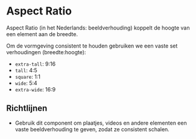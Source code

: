 # Aspect Ratio

Aspect Ratio (in het Nederlands: beeldverhouding) koppelt de hoogte van een element aan de breedte.

Om de vormgeving consistent te houden gebruiken we een vaste set verhoudingen (breedte:hoogte):

- `extra-tall`: 9:16
- `tall`: 4:5
- `square`: 1:1
- `wide`: 5:4
- `extra-wide`: 16:9

## Richtlijnen

- Gebruik dit component om plaatjes, videos en andere elementen een vaste beeldverhouding te geven, zodat ze consistent schalen.
